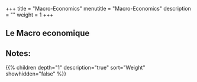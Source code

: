 +++
title = "Macro-Economics"
menutitle = "Macro-Economics"
description = ""
weight = 1
+++

## Le Macro economique

## Notes:

{{% children depth="1" description="true" sort="Weight" showhidden="false" %}}

